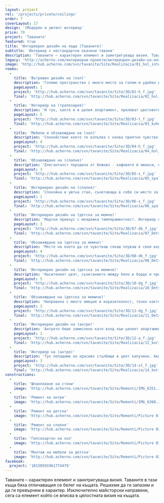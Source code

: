 ```yaml
---
layout: project
rel: '/projects/private/ceilings'
order: 7
coverLayout: 17
design: '(Модерен и уютен) интериор'
price: 70
project: 'Таваните'
featured: true
title: 'Интериорен дизайн на къща (Таваните)'
subtitle: 'Интериор с нестандартни окачени тавани'
description: 'Таваните – характерен елемент и заинтригуваща визия. Таваните в тази къща бяха отличаващият се белег на къщата. Решихме да ги запазим и да ги превърнем в характер. Изключително майсторски направени, сега са елемент който се вписва в цялостната визия на къщата.'
legacy: 'http://acherno.com/интериорни-проекти/интериорен-дизайн-на-апартаменти/таваните/интериорен-дизайн.html'
image: 'http://hub.acherno.com/svn/tavanite/Site/Realizacia/01_hol_interior_3_cropped.jpg'
rooms:
  -
    title: 'Вътрешен дизайн на (хол)'
    description: 'Голямо пространство с много място за голям и удобен диван. Приятни цветове съчетани с бамбуков тапет и артистична камина. Големи прозорци даващи много светлина на стаята.Топло оранжево и толкова много нюанси на бежово и кафяво. '
    pageLayout: 1
    project: 'http://hub.acherno.com/svn/tavanite/Site/3D/02-h_f.jpg'
    final: 'http://hub.acherno.com/svn/tavanite/Site/Realizacia/02_hol_interior_2-Edit-2.jpg'
  -
    title: 'Интериор на (трапезария)'
    description: 'И тук, както и в целия апартамент, преливат цветовете и материалите. Голямата кръгла маса е разположена в центъра на трапезарията, а около нея има удобни шкафове за всичко необходимо. Така осигуряваме и допълнителен плот, на който да могат да се сложат допълните неща. Шкафове до тавана се оказаха много полезни за съхранение на по-обемни предмети. Кухнята е свързана с трапезарията, като остава скрита от хола и общата част на първия етаж. Има много прозорци, което прави кухнята светла и приветлива и не ти остава друго освен да сготвиш нещо хубаво и да му се насладиш заедно със семейстовото. '
    pageLayout: 5
    project: 'http://hub.acherno.com/svn/tavanite/Site/3D/03-t_f.jpg'
    final: 'http://hub.acherno.com/svn/tavanite/Site/Realizacia/03_kuhnia_2.jpg'
  -
    title: 'Мебели и обзавеждане на (хол)'
    description: 'Спокойствие което те изпълва с онова приятно чувство на лежерност. Дивана задължително трябваше да е много голям, за да може всеки да се настани удобно, а бамбуковите тапети попиват звука от смеха на приятелите дошли на гости. '
    pageLayout: 4
    project: 'http://hub.acherno.com/svn/tavanite/Site/3D/04-h_f.jpg'
    final: 'http://hub.acherno.com/svn/tavanite/Site/Realizacia/04_hol_interior_1_cropped.jpg'
  -
    title: 'Обзавеждане на (спалня)'
    description: 'Елегантност породена от бежово - кафявите ѝ нюанси, красивата табла на леглото и наподобяващото бронз стъкло към дрешника. '
    pageLayout: 3
    project: 'http://hub.acherno.com/svn/tavanite/Site/3D/05-s_f.jpg'
    final: 'http://hub.acherno.com/svn/tavanite/Site/Realizacia/05_spalnia_3_crop.jpg'
  -
    title: 'Интериорен дизайн на (спалня)'
    description: 'Спокойна и уютна стая, съчетаваща в себе си място за заслужен отдих след дългия работен ден и модерно излъчване на един съвременен дом. '
    pageLayout: 1
    project: 'http://hub.acherno.com/svn/tavanite/Site/3D/06-s_f.jpg'
    final: 'http://hub.acherno.com/svn/tavanite/Site/Realizacia/06_spalnia_2.jpg'
  -
    title: 'Интериорен дизайн на (детска за момче)'
    description: 'Морски привкус с младежка темпераментност. Интериор прехвърлящ човек на плажа - много вода, палми и сърфинг сред високите вълни. '
    pageLayout: 3
    project: 'http://hub.acherno.com/svn/tavanite/Site/3D/07-db_f.jpg'
    final: 'http://hub.acherno.com/svn/tavanite/Site/Realizacia/07_Detska_staq_2_interior_4.jpg'
  -
    title: 'Обзавеждане на (детска за момче)'
    description: 'Място на което да се чувстваш сякаш плуваш в свои води. Там където можеш да се прибереш и релаксираш без да е необходимо да изминаваш хиляди километри до океана.'
    pageLayout: 4
    project: 'http://hub.acherno.com/svn/tavanite/Site/3D/08-db_f.jpg'
    final: 'http://hub.acherno.com/svn/tavanite/Site/Realizacia/08_Detska_staq_2_interior_3.jpg'
  -
    title: 'Интериорен дизайн на (детска за момиче)'
    description: 'Наситеният цвят, съчетанието между бяло и бордо и причудливите форми на шарките формите тийнейджърската стая мечта. '
    pageLayout: 5
    project: 'http://hub.acherno.com/svn/tavanite/Site/3D/10-dg_f.jpg'
    final: 'http://hub.acherno.com/svn/tavanite/Site/Realizacia/10_Detska_staq_interior_2_cropped.jpg'
  -
    title: 'Обзавеждане на (детска за момиче)'
    description: 'Направена с много емоция и изразителност, точно както приляга на една млада дама. '
    pageLayout: 3
    project: 'http://hub.acherno.com/svn/tavanite/Site/3D/11-dg_f.jpg'
    final: 'http://hub.acherno.com/svn/tavanite/Site/Realizacia/11_Detska_staq_interior_1.jpg'
  -
    title: 'Интериорен дизайн на (антре)'
    description: 'Антрето беше замислено като вход към целият апартамент, място където гостите да се подготвят за магията, която ги очаква.'
    pageLayout: 1
    project: 'http://hub.acherno.com/svn/tavanite/Site/3D/12-a_f.jpg'
    final: 'http://hub.acherno.com/svn/tavanite/Site/Realizacia/12_koridor_crop.jpg'
  -
    title: 'Интериор на (антре)'
    description: 'Тук попадаме на красиво стълбище в цвят капучино. Акцентът тук се явява в начупения в причудлива форма таван, съчетан с любопитните орнаменти по стената '
    pageLayout: 3
    project: 'http://hub.acherno.com/svn/tavanite/Site/3D/14-st_f.jpg'
    final: 'http://hub.acherno.com/svn/tavanite/Site/Realizacia/14_koridor.jpg'
constructions:
  - 
    title: 'Шпакловане на стени'
    image: 'http://hub.acherno.com/svn/tavanite/Site/Remonti/IMG_6351.JPG'
  - 
    title: 'Ремонт на антре'
    image: 'http://hub.acherno.com/svn/tavanite/Site/Remonti/IMG_6368.JPG'
  - 
    title: 'Ремонт на детска'
    image: 'http://hub.acherno.com/svn/tavanite/Site/Remonti/Picture 016.jpg'
  - 
    title: 'Ремонт на спалня'
    image: 'http://hub.acherno.com/svn/tavanite/Site/Remonti/Picture 025.jpg'
  - 
    title: 'Гипсокартон на хол'
    image: 'http://hub.acherno.com/svn/tavanite/Site/Remonti/Picture 034.jpg'
  - 
    title: 'Монтаж на мебели за детска'
    image: 'http://hub.acherno.com/svn/tavanite/Site/Remonti/Picture 022.jpg'
facebook:
  project: '10150591961774479'
---
```

Таваните – характерен елемент и заинтригуваща визия. Таваните в тази къща бяха отличаващия се белег на къщата. Решихме да ги запазим и да ги превърнем в характер. Изключително майсторски направени, сега са елемент който се вписва в цялостната визия на къщата.
